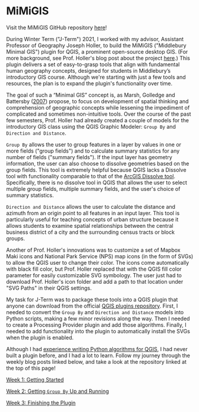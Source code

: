 # MiMiGIS

Visit the MiMiGIS GitHub repository [here](https://github.com/GIS4DEV/MiMiGIS)!

During Winter Term ("J-Term") 2021, I worked with my advisor, Assistant Professor of Geography Joseph Holler, to build the MiMiGIS ("Middlebury Minimal GIS") plugin for QGIS, a prominent open-source desktop GIS. (For more background, see Prof. Holler's blog post about the project [here](https://www.josephholler.com/a-minimal-gis-plugin-for-qgis/).) This plugin delivers a set of easy-to-grasp tools that align with fundamental human geography concepts, designed for students in Middlebury’s introductory GIS course. Although we're starting with just a few tools and resources, the plan is to expand the plugin's functionality over time.

The goal of such a “Minimal GIS” concept is, as Marsh, Golledge and Battersby ([2007](https://www.tandfonline.com/doi/abs/10.1111/j.1467-8306.2007.00578.x)) propose, to focus on development of spatial thinking and comprehension of geographic concepts while lessening the impediment of complicated and sometimes non-intuitive tools. Over the course of the past few semesters, Prof. Holler had already created a couple of models for the introductory GIS class using the QGIS Graphic Modeler: `Group By` and `Direction and Distance`.

`Group By` allows the user to group features in a layer by values in one or more fields ("group fields") and to calculate summary statistics for any number of fields ("summary fields"). If the input layer has geometry information, the user can also choose to dissolve geometries based on the group fields. This tool is extremely helpful because QGIS lacks a Dissolve tool with functionality comparable to that of the [ArcGIS Dissolve tool](https://pro.arcgis.com/en/pro-app/latest/tool-reference/data-management/dissolve.htm). Specifically, there is no dissolve tool in QGIS that allows the user to select multiple group fields, multiple summary fields, and the user's choice of summary statistics.

`Direction and Distance` allows the user to calculate the distance and azimuth from an origin point to all features in an input layer. This tool is particularly useful for teaching concepts of urban structure because it allows students to examine spatial relationships between the central business district of a city and the surrounding census tracts or block groups.

Another of Prof. Holler's innovations was to customize a set of Mapbox Maki icons and National Park Service (NPS) map icons (in the form of SVGs) to allow the QGIS user to change their color. The icons come automatically with black fill color, but Prof. Holler replaced that with the QGIS fill color parameter for easily customizable SVG symbology. The user just had to download Prof. Holler's icon folder and add a path to that location under "SVG Paths" in their QGIS settings.

My task for J-Term was to package these tools into a QGIS plugin that anyone can download from the official [QGIS plugins repository](https://plugins.qgis.org/plugins/). First, I needed to convert the `Group By` and `Direction and Distance` models into Python scripts, making a few minor revisions along the way. Then I needed to create a Processing Provider plugin and add those algorithms. Finally, I needed to add functionality into the plugin to automatically install the SVGs when the plugin is enabled.

Although I had [experience writing Python algorithms for QGIS](https://github.com/majacannavo), I had never built a plugin before, and I had a lot to learn. Follow my journey through the weekly blog posts linked below, and take a look at the repository linked at the top of this page!

[Week 1: Getting Started](https://majacannavo.github.io/jterm21week1)

[Week 2: Getting `Group By` Up and Running](https://majacannavo.github.io/jterm21week2)

[Week 3: Finishing the Plugin](https://majacannavo.github.io/jterm21week3)
